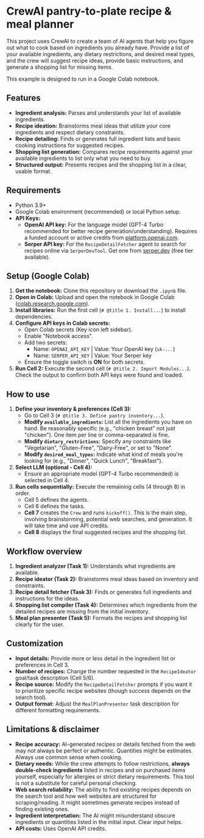# CrewAI pantry-to-plate recipe & meal planner

This project uses CrewAI to create a team of AI agents that help you figure out what to cook based on ingredients you already have. Provide a list of your available ingredients, any dietary restrictions, and desired meal types, and the crew will suggest recipe ideas, provide basic instructions, and generate a shopping list for missing items.

This example is designed to run in a Google Colab notebook.

## Features

*   **Ingredient analysis:** Parses and understands your list of available ingredients.
*   **Recipe ideation:** Brainstorms meal ideas that utilize your core ingredients and respect dietary constraints.
*   **Recipe detailing:** Finds or generates full ingredient lists and basic cooking instructions for suggested recipes.
*   **Shopping list generation:** Compares recipe requirements against your available ingredients to list only what you need to buy.
*   **Structured output:** Presents recipes and the shopping list in a clear, usable format.

## Requirements

*   Python 3.9+
*   Google Colab environment (recommended) or local Python setup.
*   **API Keys:**
    *   **OpenAI API key:** For the language model (GPT-4 Turbo recommended for better recipe generation/understanding). Requires a funded account or active credits from [platform.openai.com](https://platform.openai.com/).
    *   **Serper API key:** For the `RecipeDetailFetcher` agent to search for recipes online via `SerperDevTool`. Get one from [serper.dev](https://serper.dev/) (free tier available).

## Setup (Google Colab)

1.  **Get the notebook:** Clone this repository or download the `.ipynb` file.
2.  **Open in Colab:** Upload and open the notebook in Google Colab ([colab.research.google.com](https://colab.research.google.com/)).
3.  **Install libraries:** Run the first cell (`# @title 1. Install...`) to install dependencies.
4.  **Configure API keys in Colab secrets:**
    *   Open Colab secrets (Key icon left sidebar).
    *   Enable "Notebook access".
    *   Add two secrets:
        *   Name: `OPENAI_API_KEY` | Value: Your OpenAI key (`sk-...`)
        *   Name: `SERPER_API_KEY` | Value: Your Serper key
    *   Ensure the toggle switch is **ON** for both secrets.
5.  **Run Cell 2:** Execute the second cell (`# @title 2. Import Modules...`). Check the output to confirm both API keys were found and loaded.

## How to use

1.  **Define your inventory & preferences (Cell 3):**
    *   Go to Cell 3 (`# @title 3. Define pantry inventory...`).
    *   **Modify `available_ingredients`:** List all the ingredients you have on hand. Be reasonably specific (e.g., "chicken breast" not just "chicken"). One item per line or comma-separated is fine.
    *   **Modify `dietary_restrictions`:** Specify any constraints like "Vegetarian", "Gluten-Free", "Dairy-Free", or set to "None".
    *   **Modify `desired_meal_types`:** Indicate what kind of meals you're looking for (e.g., "Dinner", "Quick Lunch", "Breakfast").
2.  **Select LLM (optional - Cell 4):**
    *   Ensure an appropriate model (GPT-4 Turbo recommended) is selected in Cell 4.
3.  **Run cells sequentially:** Execute the remaining cells (4 through 8) in order.
    *   Cell 5 defines the agents.
    *   Cell 6 defines the tasks.
    *   **Cell 7** creates the `Crew` and runs `kickoff()`. This is the main step, involving brainstorming, potential web searches, and generation. It will take time and use API credits.
    *   **Cell 8** displays the final suggested recipes and the shopping list.

## Workflow overview

1.  **Ingredient analyzer (Task 1):** Understands what ingredients are available.
2.  **Recipe ideator (Task 2):** Brainstorms meal ideas based on inventory and constraints.
3.  **Recipe detail fetcher (Task 3):** Finds or generates full ingredients and instructions for the ideas.
4.  **Shopping list compiler (Task 4):** Determines which ingredients from the detailed recipes are missing from the initial inventory.
5.  **Meal plan presenter (Task 5):** Formats the recipes and shopping list clearly for the user.

## Customization

*   **Input details:** Provide more or less detail in the ingredient list or preferences in Cell 3.
*   **Number of recipes:** Change the number requested in the `RecipeIdeator` goal/task description (Cell 5/6).
*   **Recipe source:** Modify the `RecipeDetailFetcher` prompts if you want it to prioritize specific recipe websites (though success depends on the search tool).
*   **Output format:** Adjust the `MealPlanPresenter` task description for different formatting requirements.

## Limitations & disclaimer

*   **Recipe accuracy:** AI-generated recipes or details fetched from the web may not always be perfect or authentic. Quantities might be estimates. Always use common sense when cooking.
*   **Dietary needs:** While the crew attempts to follow restrictions, **always double-check ingredients** listed in recipes and on purchased items yourself, especially for allergies or strict dietary requirements. This tool is not a substitute for careful personal checking.
*   **Web search reliability:** The ability to find existing recipes depends on the search tool and how well websites are structured for scraping/reading. It might sometimes generate recipes instead of finding existing ones.
*   **Ingredient interpretation:** The AI might misunderstand obscure ingredients or quantities listed in the initial input. Clear input helps.
*   **API costs:** Uses OpenAI API credits.
